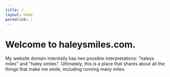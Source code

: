 ```yaml
---
title: /
layout: home
permalink: /
---
```



# Welcome to haleysmiles.com.

My website domain intentially has two possible interpretations: "haleys miles" and "haley smiles". 
Ultimately, this is a place that shares about all the things that make me smile, including running many miles.
